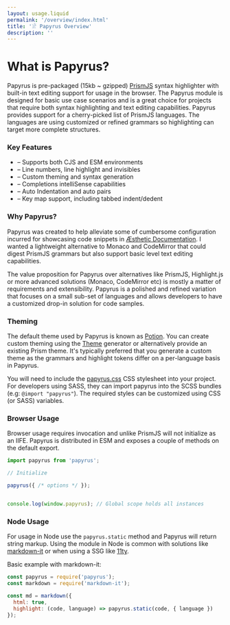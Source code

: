 ```yaml
---
layout: usage.liquid
permalink: '/overview/index.html'
title: '𓁁 Papyrus Overview'
description: ''
---
```


# What is Papyrus?

Papyrus is pre-packaged (15kb ~ gzipped) [PrismJS](https://prismjs.com) syntax highlighter with built-in text editing support for usage in the browser. The Papyrus module is designed for basic use case scenarios and is a great choice for projects that require both syntax highlighting and text editing capabilities. Papyrus provides support for a cherry-picked list of PrismJS languages. The languages are using customized or refined grammars so highlighting can target more complete structures.

### Key Features

- – Supports both CJS and ESM environments
- – Line numbers, line highlight and invisibles
- – Custom theming and syntax generation
- – Completions intelliSense capabilities
- – Auto Indentation and auto pairs
- – Key map support, including tabbed indent/dedent

### Why Papyrus?

Papyrus was created to help alleviate some of cumbersome configuration incurred for showcasing code snippets in [Æsthetic Documentation](https://æsthetic.dev). I wanted a lightweight alternative to Monaco and CodeMirror that could digest PrismJS grammars but also support basic level text editing capabilities.

The value proposition for Papyrus over alternatives like PrismJS, Highlight.js or more advanced solutions (Monaco, CodeMirror etc) is mostly a matter of requirements and extensibility. Papyrus is a polished and refined variation that focuses on a small sub-set of languages and allows developers to have a customized drop-in solution for code samples.

### Theming

The default theme used by Papyrus is known as [Potion](https://github.com/panoply/vscode-potion-theme). You can create custom theming using the [Theme](/theme) generator or alternatively provide an existing Prism theme. It's typically preferred that you generate a custom theme as the grammars and highlight tokens differ on a per-language basis in Papyrus.

You will need to include the [papyrus.css](#) CSS stylesheet into your project. For developers using SASS, they can import papyrus into the SCSS bundles (e.g: `@import "papyrus"`). The required styles can be customized using CSS (or SASS) variables.

### Browser Usage

Browser usage requires invocation and unlike PrismJS will not initialize as an IIFE. Papyrus is distributed in ESM and exposes a couple of methods on the default export.

<!-- prettier-ignore -->
```js
import papyrus from 'papyrus';

// Initialize

papyrus({ /* options */ });


console.log(window.papyrus); // Global scope holds all instances

```

### Node Usage

For usage in Node use the `papyrus.static` method and Papyrus will return string markup. Using the module in Node is common with solutions like [markdown-it](https://github.com/markdown-it/markdown-it) or when using a SSG like [11ty](https://www.11ty.dev/).

Basic example with markdown-it:

```js
const papyrus = require('papyrus');
const markdown = require('markdown-it');

const md = markdown({
  html: true,
  highlight: (code, language) => papyrus.static(code, { language })
});
```
